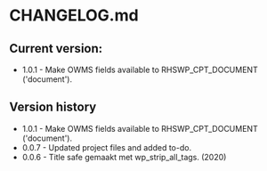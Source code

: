 # CHANGELOG.md

## Current version:
* 1.0.1 - Make OWMS fields available to RHSWP_CPT_DOCUMENT ('document').

## Version history
* 1.0.1 - Make OWMS fields available to RHSWP_CPT_DOCUMENT ('document').
* 0.0.7 - Updated project files and added to-do.
* 0.0.6 - Title safe gemaakt met wp_strip_all_tags. (2020)

